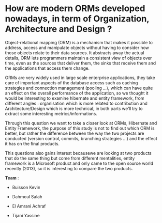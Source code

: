 # **How are modern ORMs developed nowadays, in term of Organization, Architecture and Design ?**

Object-relational mapping \(ORM\) is a mechanism that makes it possible to address, access and manipulate objects without having to consider how those objects relate to their data sources. It abstracts away the actual details, ORM lets programmers maintain a consistent view of objects over time, even as the sources that deliver them, the sinks that receive them and the applications that access them change.

ORMs are very widely used in large scale enterprise applications, they take care of important aspects of the database access such as caching strategies and connection management \(pooling …\), which can have quite an effect on the overall performance of the application, so we thought it would be interesting to examine hibernate and entity framework, from different angles : organisation which is more related to contribution and Architecture/Design which is more technical, in both parts we’ll try to extract some interesting metrics/informations.

Through this question we want to take a closer look at ORMs, Hibernate and Entity Framework, the purpose of this study is not to find out which ORM is better, but rather the difference between the way the two projects are conducted \(version control, commits, branching strategies …\) and the effect it has on the final products.

This questions also gains interest becausewe are looking at two products that do the same thing but come from different mentalities, entity framework is a Microsoft product and only came to the open source world recently \(2013\), so it is interesting to compare the two products.

**Team :**

* Buisson Kevin

* Dahmoul Salah

* El Amrani Achraf

* Tijani Yassine



